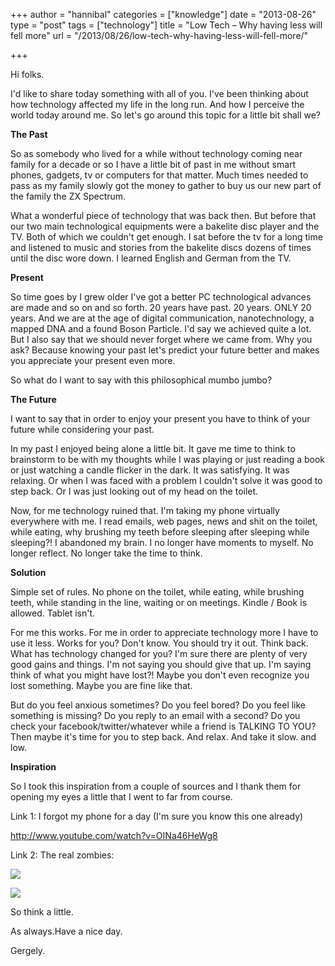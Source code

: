 +++
author = "hannibal"
categories = ["knowledge"]
date = "2013-08-26"
type = "post"
tags = ["technology"]
title = "Low Tech – Why having less will fell more"
url = "/2013/08/26/low-tech-why-having-less-will-fell-more/"

+++

Hi folks.

I'd like to share today something with all of you. I've been thinking about how technology affected my life in the long run. And how I perceive the world today around me. So let's go around this topic for a little bit shall we?

**The Past**

So as somebody who lived for a while without technology coming near family for a decade or so I have a little bit of past in me without smart phones, gadgets, tv or computers for that matter. Much times needed to pass as my family slowly got the money to gather to buy us our new part of the family the ZX Spectrum.

What a wonderful piece of technology that was back then. But before that our two main technological equipments were a bakelite disc player and the TV. Both of which we couldn't get enough. I sat before the tv for a long time and listened to music and stories from the bakelite discs dozens of times until the disc wore down. I learned English and German from the TV.

**Present**

So time goes by I grew older I've got a better PC technological advances are made and so on and so forth. 20 years have past. 20 years. ONLY 20 years. And we are at the age of digital communication, nanotechnology, a mapped DNA and a found Boson Particle. I'd say we achieved quite a lot. But I also say that we should never forget where we came from. Why you ask? Because knowing your past let's predict your future better and makes you appreciate your present even more.

So what do I want to say with this philosophical mumbo jumbo?

**The Future**

I want to say that in order to enjoy your present you have to think of your future while considering your past.

In my past I enjoyed being alone a little bit. It gave me time to think to brainstorm to be with my thoughts while I was playing or just reading a book or just watching a candle flicker in the dark. It was satisfying. It was relaxing. Or when I was faced with a problem I couldn't solve it was good to step back. Or I was just looking out of my head on the toilet.

Now, for me technology ruined that. I'm taking my phone virtually everywhere with me. I read emails, web pages, news and shit on the toilet, while eating, why brushing my teeth before sleeping after sleeping while sleeping?! I abandoned my brain. I no longer have moments to myself. No longer reflect. No longer take the time to think.

**Solution**

Simple set of rules. No phone on the toilet, while eating, while brushing teeth, while standing in the line, waiting or on meetings. Kindle / Book is allowed. Tablet isn't.

For me this works. For me in order to appreciate technology more I have to use it less. Works for you? Don't know. You should try it out. Think back. What has technology changed for you? I'm sure there are plenty of very good gains and things. I'm not saying you should give that up. I'm saying think of what you might have lost?! Maybe you don't even recognize you lost something. Maybe you are fine like that.

But do you feel anxious sometimes? Do you feel bored? Do you feel like something is missing? Do you reply to an email with a second? Do you check your facebook/twitter/whatever while a friend is TALKING TO YOU? Then maybe it's time for you to step back. And relax. And take it slow. and low.

**Inspiration**

So I took this inspiration from a couple of sources and I thank them for opening my eyes a little that I went to far from course.

Link 1: I forgot my phone for a day (I'm sure you know this one already)

<a href="http://www.youtube.com/watch?v=OINa46HeWg8" target="_blank">http://www.youtube.com/watch?v=OINa46HeWg8</a>

Link 2: The real zombies:

![][1]

![][2]

So think a little.

As always.Have a nice day.

Gergely.

 [1]: https://dl.dropboxusercontent.com/u/7604030/zombies3.jpeg
 [2]: https://dl.dropboxusercontent.com/u/7604030/mobile-phone-zombies.jpg